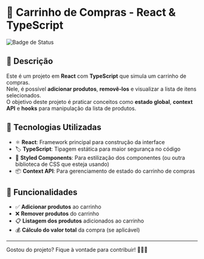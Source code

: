 # 🛒 Carrinho de Compras - React & TypeScript

![Badge de Status](https://img.shields.io/badge/status-Conclu%C3%ADdo-success?style=for-the-badge)


## 📌 Descrição

Este é um projeto em **React** com **TypeScript** que simula um carrinho de compras.  
Nele, é possível **adicionar produtos**, **removê-los** e visualizar a lista de itens selecionados.  
O objetivo deste projeto é praticar conceitos como **estado global**, **context API** e **hooks** para manipulação da lista de produtos.

## 🚀 Tecnologias Utilizadas

- ⚛️ **React**: Framework principal para construção da interface
- 🏷️ **TypeScript**: Tipagem estática para maior segurança no código
- 🎨 **Styled Components**: Para estilização dos componentes (ou outra biblioteca de CSS que esteja usando)
- 📦 **Context API**: Para gerenciamento de estado do carrinho de compras

## 🔧 Funcionalidades

- ✅ **Adicionar produtos** ao carrinho
- ❌ **Remover produtos** do carrinho
- 📋 **Listagem dos produtos** adicionados ao carrinho
- 💰 **Cálculo do valor total** da compra (se aplicável)

---

Gostou do projeto? Fique à vontade para contribuir! 🖖🏻🚀 
